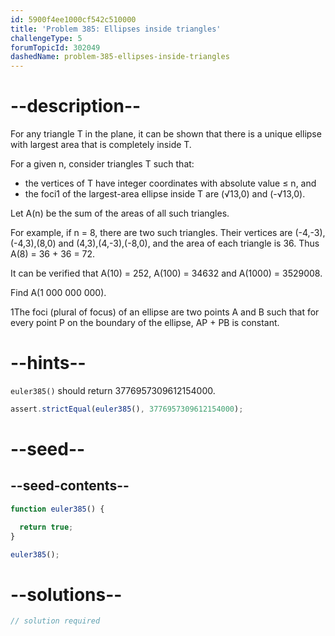 ```yaml
---
id: 5900f4ee1000cf542c510000
title: 'Problem 385: Ellipses inside triangles'
challengeType: 5
forumTopicId: 302049
dashedName: problem-385-ellipses-inside-triangles
---
```


# --description--

For any triangle T in the plane, it can be shown that there is a unique ellipse with largest area that is completely inside T.

For a given n, consider triangles T such that:

-   the vertices of T have integer coordinates with absolute value ≤ n, and
-   the foci1 of the largest-area ellipse inside T are (√13,0) and (-√13,0).

Let A(n) be the sum of the areas of all such triangles.

For example, if n = 8, there are two such triangles. Their vertices are (-4,-3),(-4,3),(8,0) and (4,3),(4,-3),(-8,0), and the area of each triangle is 36. Thus A(8) = 36 + 36 = 72.

It can be verified that A(10) = 252, A(100) = 34632 and A(1000) = 3529008.

Find A(1 000 000 000).

1The foci (plural of focus) of an ellipse are two points A and B such that for every point P on the boundary of the ellipse, AP + PB is constant.

# --hints--

`euler385()` should return 3776957309612154000.

```js
assert.strictEqual(euler385(), 3776957309612154000);
```

# --seed--

## --seed-contents--

```js
function euler385() {

  return true;
}

euler385();
```

# --solutions--

```js
// solution required
```
